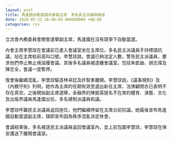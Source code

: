 ```yaml
---
layout: post
title: 馬逢國自動當選內會副主席　多名民主派議員被逐
date: 2020-05-22 16:00:04.000000000 +08:00
categories: rss
---
```


立法會內務委員會開會選舉副主席，馬逢國在沒有競爭下自動當選。

內會主席李慧琼在會議前已進入會議室坐在主席位，多名民主派議員手持標語抗議，站在主席枱前高叫口號。李慧琼說，會議已夠法定人數，警告民主派議員，要求他們停止無止境滋擾會議。其後多名議員被逐離會議室，包括朱凱廸、胡志偉及陳志全，會議一度暫停。

復會後繼續混亂，李慧琼驅逐林卓廷及許智峯離開。李慧琼說，《議事規則》及《內務守則》列明，她作為主席的任期有效至選出新任主席，法律顧問亦已表明不存在真空。之後開始副主席選舉，金融界的陳振英提名不在席的體育、演藝、文化及出版界議員馬逢國出任，多名建制派議員和議。

李慧琼呼籲民主派議員返回座位，他們繼續停留在主席台前抗議。她最後宣布馬逢國自動當選副主席，隨即宣布因為秩序混亂決定休會。

會議結束後，多名被逐民主派議員返回會議室內，並上前包圍李慧琼，李慧琼在保安護送下離開會議室。
